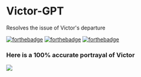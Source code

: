 # Victor-GPT

Resolves the issue of Victor's departure

[![forthebadge](https://forthebadge.com/images/badges/built-with-love.svg)](https://forthebadge.com)
[![forthebadge](https://forthebadge.com/images/badges/contains-technical-debt.svg)](https://forthebadge.com)
[![forthebadge](https://forthebadge.com/images/badges/its-not-a-lie-if-you-believe-it.svg)](https://forthebadge.com)


### Here is a 100% accurate portrayal of Victor


![](https://media.giphy.com/media/JqzW9AamVH2dX576uV/giphy.gif)


